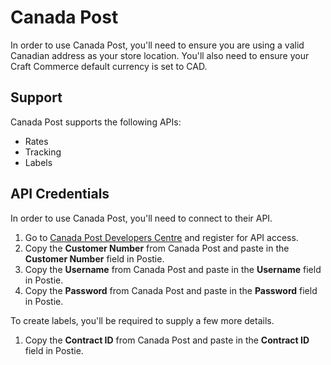 # Canada Post
In order to use Canada Post, you'll need to ensure you are using a valid Canadian address as your store location. You'll also need to ensure your Craft Commerce default currency is set to CAD.

## Support
Canada Post supports the following APIs:
- Rates
- Tracking
- Labels

## API Credentials
In order to use Canada Post, you'll need to connect to their API. 

1. Go to <a href="https://www.canadapost.ca/cpo/mc/business/productsservices/developers/services/gettingstarted.jsf" target="_blank">Canada Post Developers Centre</a> and register for API access.
1. Copy the **Customer Number** from Canada Post and paste in the **Customer Number** field in Postie.
1. Copy the **Username** from Canada Post and paste in the **Username** field in Postie.
1. Copy the **Password** from Canada Post and paste in the **Password** field in Postie.

To create labels, you'll be required to supply a few more details.

1. Copy the **Contract ID** from Canada Post and paste in the **Contract ID** field in Postie.
